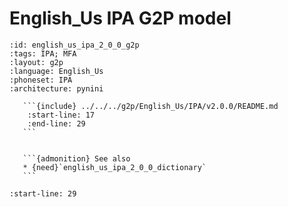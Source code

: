 
# English_Us IPA G2P model

``````{g2p} English_Us IPA G2P model
:id: english_us_ipa_2_0_0_g2p
:tags: IPA; MFA
:layout: g2p
:language: English_Us
:phoneset: IPA
:architecture: pynini

   ```{include} ../../../g2p/English_Us/IPA/v2.0.0/README.md
    :start-line: 17
    :end-line: 29
   ```


   ```{admonition} See also
   * {need}`english_us_ipa_2_0_0_dictionary`
   ```
``````

```{include} ../../../g2p/English_Us/IPA/v2.0.0/README.md
:start-line: 29
```
